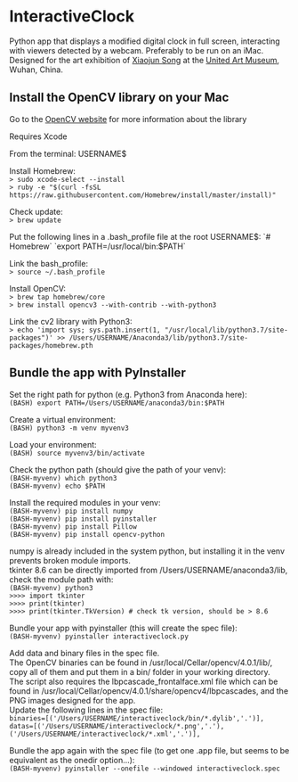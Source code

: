 # InteractiveClock
Python app that displays a modified digital clock in full screen, interacting with viewers detected by a webcam. Preferably to be run on an iMac. Designed for the art exhibition of [Xiaojun Song](http://xiaojunsong.net) at the [United Art Museum](http://www.whuam.com/#/show/detail?id=2cb86e56-83b0-47b6-8159-2d260147ee34), Wuhan, China.

Install the OpenCV library on your Mac
--------------------------------------
Go to the [OpenCV website](https://opencv.org/) for more information about the library

Requires Xcode

From the terminal: USERNAME$

Install Homebrew:  
`> sudo xcode-select --install`  
`> ruby -e "$(curl -fsSL 	https://raw.githubusercontent.com/Homebrew/install/master/install)"`

Check update:  
`> brew update`

Put the following lines in a .bash_profile file at the root USERNAME$:  
`# Homebrew`  
`export PATH=/usr/local/bin:$PATH`

Link the bash_profile:  
`> source ~/.bash_profile`

Install OpenCV:  
`> brew tap homebrew/core`  
`> brew install opencv3 --with-contrib --with-python3`

Link the cv2 library with Python3:  
`> echo 'import sys; sys.path.insert(1, "/usr/local/lib/python3.7/site-packages")' >> /Users/USERNAME/Anaconda3/lib/python3.7/site-packages/homebrew.pth`

Bundle the app with PyInstaller
-------------------------------
Set the right path for python (e.g. Python3 from Anaconda here):  
`(BASH) export PATH=/Users/USERNAME/anaconda3/bin:$PATH`

Create a virtual environment:  
`(BASH) python3 -m venv myvenv3`

Load your environment:  
`(BASH) source myvenv3/bin/activate`

Check the python path (should give the path of your venv):  
`(BASH-myvenv) which python3`  
`(BASH-myvenv) echo $PATH`

Install the required modules in your venv:  
`(BASH-myvenv) pip install numpy`  
`(BASH-myvenv) pip install pyinstaller`  
`(BASH-myvenv) pip install Pillow`  
`(BASH-myvenv) pip install opencv-python` 

numpy is already included in the system python, but installing it in the venv prevents broken module imports.  
tkinter 8.6 can be directly imported from /Users/USERNAME/anaconda3/lib, check the module path with:  
`(BASH-myvenv) python3`  
`>>>> import tkinter`  
`>>>> print(tkinter)`  
`>>>> print(tkinter.TkVersion) # check tk version, should be > 8.6`

Bundle your app with pyinstaller (this will create the spec file):  
`(BASH-myvenv) pyinstaller interactiveclock.py`

Add data and binary files in the spec file.  
The OpenCV binaries can be found in /usr/local/Cellar/opencv/4.0.1/lib/, copy all of them and put them in a bin/ folder in your working directory.  
The script also requires the lbpcascade_frontalface.xml file which can be found in /usr/local/Cellar/opencv/4.0.1/share/opencv4/lbpcascades, and the PNG images designed for the app.  
Update the following lines in the spec file:  
`binaries=[('/Users/USERNAME/interactiveclock/bin/*.dylib','.')],`  
`datas=[('/Users/USERNAME/interactiveclock/*.png','.'),('/Users/USERNAME/interactiveclock/*.xml','.')],`

Bundle the app again with the spec file (to get one .app file, but seems to be equivalent as the onedir option...):  
`(BASH-myvenv) pyinstaller --onefile --windowed interactiveclock.spec`

